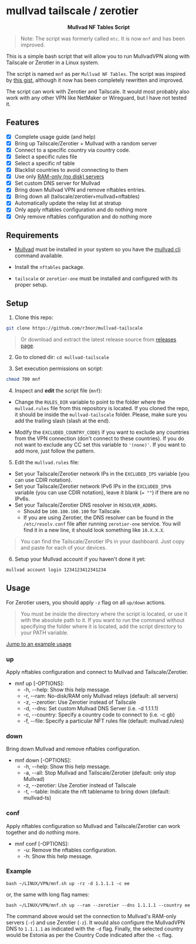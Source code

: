 # mullvad tailscale / zerotier
<p align="center"><b>Mullvad NF Tables Script</b></p>

> Note: The script was formerly called `mtc`. It is now `mnf` and has been improved.

This is a simple bash script that will allow you to run MullvadVPN along with Tailscale or Zerotier in a Linux system.

The script is named `mnf` as per `Mullvad NF Tables`. The script was inspired by [this gist](https://gist.github.com/1player/e9cadfef833d5eb5a23c30223f560147), although it now has been completely rewritten and improved.

The script can work with Zerotier and Tailscale. It would most probably also work with any other VPN like NetMaker or Wireguard, but I have not tested it.

## Features

- [x] Complete usage guide (and help)
- [x] Bring up Tailscale/Zerotier + Mullvad with a random server
- [x] Connect to a specific country via country code.
- [x] Select a specific rules file
- [x] Select a specific nf table
- [x] Blacklist countries to avoid connecting to them
- [x] Use only [RAM-only (no disk) servers](https://mullvad.net/en/blog/2022/8/1/expanding-diskless-infrastructure-to-more-locations-system-transparency-stboot/)
- [x] Set custom DNS server for Mullvad
- [x] Bring down Mullvad VPN and remove nftables entries.
- [x] Bring down all (tailscale/zerotier+mullvad+nftables)
- [x] Automatically update the relay list at stratup
- [x] Only apply nftables configuration and do nothing more
- [x] Only remove nftables configuration and do nothing more

## Requirements

- [Mullvad](https://mullvad.net/download/) must be installed in your system so you have the [mullvad cli](https://mullvad.net/en/help/how-use-mullvad-cli/) command available.

- Install the `nftables` package.

- `tailscale` or `zerotier-one` must be installed and configured with its proper setup.

## Setup

1. Clone this repo:

```bash
git clone https://github.com/r3nor/mullvad-tailscale
```

> Or download and extract the latest release source from [releases page](https://github.com/r3nor/mullvad-tailscale/releases).

2. Go to cloned dir: `cd mullvad-tailscale`

3. Set execution permissions on script:

```bash
chmod 700 mnf
```

4. Inspect and **edit** the script file (`mnf`):

- Change the `RULES_DIR` variable to point to the folder where the `mullvad.rules` file from this repository is located. If you cloned the repo, it should be inside the `mullvad-tailscale` folder. Please, make sure you add the trailing slash (slash at the end).

- Modify the `EXCLUDED_COUNTRY_CODES` if you want to exclude any countries from the VPN connection (don't connect to these countries). If you do not want to exclude any CC set this variable to `'(none)'`. If you want to add more, just follow the pattern.

5. Edit the `mullvad.rules` file:

- Set your Tailscale/Zerotier network IPs in the `EXCLUDED_IPS` variable (you can use CDIR notation). 
- Set your Tailscale/Zerotier network IPv6 IPs in the `EXCLUDED_IPV6` variable (you can use CDIR notation), leave it blank (`= ""`) if there are no IPv6s.
- Set your Tailscale/Zerotier DNS resolver in `RESOLVER_ADDRS`.
    - Should be `100.100.100.100` for Tailscale.
    - If you are using Zerotier, the DNS resolver can be found in the `/etc/resolv.conf` file after running `zerotier-one` service. You will find it in a new line, it should look something like `10.X.X.X`.

> You can find the Tailscale/Zerotier IPs in your dashboard. Just copy and paste for each of your devices.


6. Setup your Mullvad account if you haven't done it yet:

```bash
mullvad account login 1234123412341234
```

## Usage

For Zerotier users, you should apply `-z` flag on all `up/down` actions.

> You must be inside the directory where the script is located, or use it with the absolute path to it. If you want to run the command without specifying the folder where it is located, add the script directory to your PATH variable.

[Jump to an example usage](#example)

### up
Apply nftables configuration and connect to Mullvad and Tailscale/Zerotier.

- mnf up [-OPTIONS]:
    - -h, --help:         Show this help message.
    - -r, --ram:          No-disk/RAM only Mullvad relays (default: all servers)
    - -z, --zerotier:     Use Zerotier instead of Tailscale
    - -d, --dns:          Set custom Mullvad DNS Server (i.e. -d 1.1.1.1)
    - -c, --country:      Specify a country code to connect to (i.e. -c gb)
    - -f, --file:         Specify a particular NFT rules file (default: mullvad.rules)

### down
Bring down Mullvad and remove nftables configuration.

- mnf down [-OPTIONS]:
    - -h, --help:         Show this help message.
    - -a, --all:          Stop Mullvad and Tailscale/Zerotier (default: only stop Mullvad)
    - -z, --zerotier:     Use Zerotier instead of Tailscale
    - -t, --table:        Indicate the nft tablename to bring down (default: mullvad-ts)

### conf
Apply nftables configuration so Mullvad and Tailscale/Zerotier can work together and do nothing more.

- mnf conf [-OPTIONS]:
    - -u: Remove the nftables configuration.
    - -h: Show this help message.
    
### Example

`bash ~/LINUX/VPN/mnf.sh up -rz -d 1.1.1.1 -c ee`

or, the same with long flag names:

`bash ~/LINUX/VPN/mnf.sh up --ram --zerotier --dns 1.1.1.1 --country ee`

The command above would set the connection to Mullvad's RAM-only servers (`-r`) and use Zerotier (`-z`). It would also configure the MullvadVPN DNS to `1.1.1.1` as indicated with the `-d` flag. Finally, the selected country would be Estonia as per the Country Code indicated after the `-c` flag.
